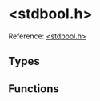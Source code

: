 # \<stdbool.h\>

Reference: [\<stdbool.h\>](https://en.cppreference.com/w/c/stdbool)

## Types

## Functions

